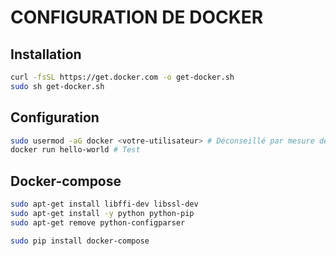 # CONFIGURATION DE DOCKER

## Installation

```sh
curl -fsSL https://get.docker.com -o get-docker.sh
sudo sh get-docker.sh
```

## Configuration

```sh
sudo usermod -aG docker <votre-utilisateur> # Déconseillé par mesure de sécurité
docker run hello-world # Test
```

## Docker-compose

```sh
sudo apt-get install libffi-dev libssl-dev
sudo apt-get install -y python python-pip
sudo apt-get remove python-configparser

sudo pip install docker-compose
```
